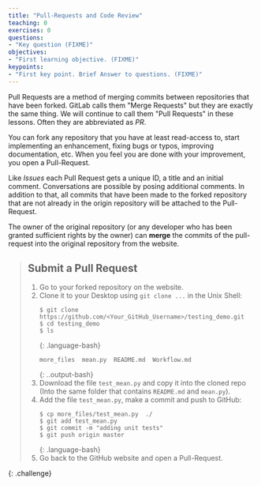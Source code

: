 ```yaml
---
title: "Pull-Requests and Code Review"
teaching: 0
exercises: 0
questions:
- "Key question (FIXME)"
objectives:
- "First learning objective. (FIXME)"
keypoints:
- "First key point. Brief Answer to questions. (FIXME)"
---
```


Pull Requests are a method of merging commits between repositories that have 
been forked. GitLab calls them "Merge Requests" but they are exactly the same
thing.  We will continue to call them "Pull Requests" in these lessons.
Often they are abbreviated as _PR_.

You can fork any repository that you have at least read-access to, start 
implementing an enhancement, fixing bugs or typos, improving documentation,
etc.  When you feel you are done with your improvement, you open a Pull-Request.

Like _Issues_ each Pull Request gets a unique ID, a title and an initial 
comment. Conversations are possible by posing additional comments.
In addition to that, all commits that have been made to the forked repository 
that are not already in the origin repository will be attached to the Pull-Request.

The owner of the original repository (or any developer who has been granted
sufficient rights by the owner) can **merge** the commits of the pull-request
into the original repository from the website.


> ## Submit a Pull Request
>
> 1. Go to your forked repository on the website.
> 2. Clone it to your Desktop using `git clone ...` in the Unix Shell:
>    ~~~
>    $ git clone https://github.com/<Your_GitHub_Username>/testing_demo.git
>    $ cd testing_demo
>    $ ls
>    ~~~
>    {: .language-bash}
>    ~~~
>    more_files  mean.py  README.md  Workflow.md
>    ~~~
>    {: ..output-bash}
> 3. Download the file `test_mean.py` and copy it into the cloned repo
>    (Into the same folder that contains `README.md` and `mean.py`).
> 4. Add the file `test_mean.py`, make a commit and push to GitHub:
>    ~~~
>    $ cp more_files/test_mean.py  ./
>    $ git add test_mean.py
>    $ git commit -m "adding unit tests"
>    $ git push origin master
>    ~~~
>    {: .language-bash}
> 5. Go back to the GitHub website and open a Pull-Request.
>
{: .challenge}
